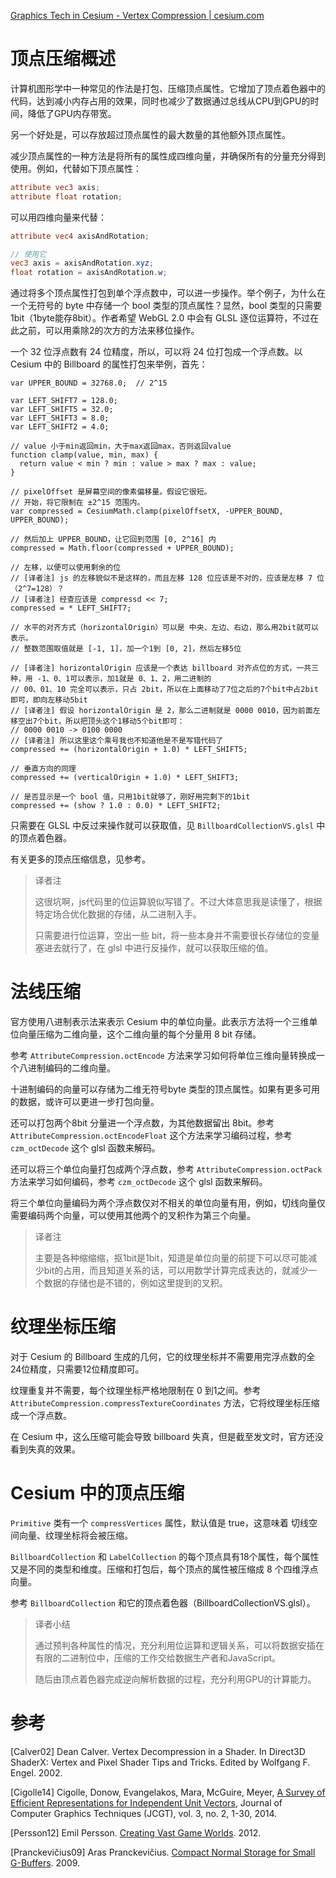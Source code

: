 [Graphics Tech in Cesium - Vertex Compression | cesium.com](https://cesium.com/blog/2015/05/18/vertex-compression/)

# 顶点压缩概述

计算机图形学中一种常见的作法是打包、压缩顶点属性。它增加了顶点着色器中的代码，达到减小内存占用的效果，同时也减少了数据通过总线从CPU到GPU的时间，降低了GPU内存带宽。

另一个好处是，可以存放超过顶点属性的最大数量的其他额外顶点属性。

减少顶点属性的一种方法是将所有的属性成四维向量，并确保所有的分量充分得到使用。例如，代替如下顶点属性：

``` GLSL
attribute vec3 axis;
attribute float rotation;
```

可以用四维向量来代替：

``` GLSL
attribute vec4 axisAndRotation;

// 使用它
vec3 axis = axisAndRotation.xyz;
float rotation = axisAndRotation.w;
```

通过将多个顶点属性打包到单个浮点数中，可以进一步操作。举个例子，为什么在一个无符号的 byte 中存储一个 bool 类型的顶点属性？显然，bool 类型的只需要 1bit（1byte能存8bit）。作者希望 WebGL 2.0 中会有 GLSL 逐位运算符，不过在此之前，可以用乘除2的次方的方法来移位操作。

一个 32 位浮点数有 24 位精度，所以，可以将 24 位打包成一个浮点数。以 Cesium 中的 Billboard 的属性打包来举例，首先：

``` JS
var UPPER_BOUND = 32768.0;  // 2^15

var LEFT_SHIFT7 = 128.0;
var LEFT_SHIFT5 = 32.0;
var LEFT_SHIFT3 = 8.0;
var LEFT_SHIFT2 = 4.0;

// value 小于min返回min，大于max返回max，否则返回value
function clamp(value, min, max) {
  return value < min ? min : value > max ? max : value;
}
    
// pixelOffset 是屏幕空间的像素偏移量。假设它很短。
// 开始，将它限制在 ±2^15 范围内。
var compressed = CesiumMath.clamp(pixelOffsetX, -UPPER_BOUND, UPPER_BOUND);

// 然后加上 UPPER_BOUND，让它回到范围 [0, 2^16] 内
compressed = Math.floor(compressed + UPPER_BOUND);

// 左移，以便可以使用剩余的位
// [译者注] js 的左移貌似不是这样的，而且左移 128 位应该是不对的，应该是左移 7 位（2^7=128）？
// [译者注] 经查应该是 compressd << 7;
compressed = * LEFT_SHIFT7;

// 水平的对齐方式（horizontalOrigin）可以是 中央、左边、右边，那么用2bit就可以表示。
// 整数范围取值就是 [-1, 1]，加一个1到 [0, 2]，然后左移5位

// [译者注] horizontalOrigin 应该是一个表达 billboard 对齐点位的方式，一共三种，用 -1、0、1可以表示，加1就是 0、1、2，用二进制的
// 00、01、10 完全可以表示，只占 2bit，所以在上面移动了7位之后的7个bit中占2bit即可，即向左移动5bit
// [译者注] 假设 horizontalOrigin 是 2，那么二进制就是 0000 0010，因为前面左移空出7个bit，所以把顶头这个1移动5个bit即可：
// 0000 0010 -> 0100 0000
// [译者注] 所以这里这个乘号我也不知道他是不是写错代码了
compressed += (horizontalOrigin + 1.0) * LEFT_SHIFT5;

// 垂直方向的同理
compressed += (verticalOrigin + 1.0) * LEFT_SHIFT3;

// 是否显示是一个 bool 值，只用1bit就够了，刚好用完剩下的1bit
compressed += (show ? 1.0 : 0.0) * LEFT_SHIFT2;
```

只需要在 GLSL 中反过来操作就可以获取值，见 `BillboardCollectionVS.glsl` 中的顶点着色器。

有关更多的顶点压缩信息，见参考。

> 译者注
>
> 这很坑啊，js代码里的位运算貌似写错了。不过大体意思我是读懂了，根据特定场合优化数据的存储，从二进制入手。
>
> 只需要进行位运算，空出一些 bit，将一些本身并不需要很长存储位的变量塞进去就行了，在 glsl 中进行反操作，就可以获取压缩的值。

# 法线压缩

官方使用八进制表示法来表示 Cesium 中的单位向量。此表示方法将一个三维单位向量压缩为二维向量，这个二维向量的每个分量用 8 bit 存储。

参考 `AttributeCompression.octEncode` 方法来学习如何将单位三维向量转换成一个八进制编码的二维向量。

十进制编码的向量可以存储为二维无符号byte 类型的顶点属性。如果有更多可用的数据，或许可以更进一步打包向量。

还可以打包两个8bit 分量进一个浮点数，为其他数据留出 8bit。参考 `AttributeCompression.octEncodeFloat` 这个方法来学习编码过程，参考 `czm_octDecode` 这个 glsl 函数来解码。

还可以将三个单位向量打包成两个浮点数，参考 `AttributeCompression.octPack` 方法来学习如何编码，参考 `czm_octDecode` 这个 glsl 函数来解码。



将三个单位向量编码为两个浮点数仅对不相关的单位向量有用，例如，切线向量仅需要编码两个向量，可以使用其他两个的叉积作为第三个向量。

> 译者注
>
> 主要是各种缩缩缩，抠1bit是1bit，知道是单位向量的前提下可以尽可能减少bit的占用，而且知道关系的话，可以用数学计算完成表达的，就减少一个数据的存储也是不错的，例如这里提到的叉积。

# 纹理坐标压缩

对于 Cesium 的 Billboard 生成的几何，它的纹理坐标并不需要用完浮点数的全24位精度，只需要12位精度即可。

纹理重复并不需要，每个纹理坐标严格地限制在 0 到1之间。参考 `AttributeCompression.compressTextureCoordinates` 方法，它将纹理坐标压缩成一个浮点数。

在 Cesium 中，这么压缩可能会导致 billboard 失真，但是截至发文时，官方还没看到失真的效果。

# Cesium 中的顶点压缩

`Primitive` 类有一个 `compressVertices` 属性，默认值是 true，这意味着 切线空间向量、纹理坐标将会被压缩。

`BillboardCollection` 和 `LabelCollection` 的每个顶点具有18个属性，每个属性又是不同的类型和维度。压缩和打包后，每个顶点的属性被压缩成 8 个四维浮点向量。

参考 `BillboardCollection` 和它的顶点着色器（BillboardCollectionVS.glsl）。



> 译者小结
>
> 通过预判各种属性的情况，充分利用位运算和逻辑关系，可以将数据安插在有限的二进制位中，压缩的工作交给数据生产者和JavaScript。
>
> 随后由顶点着色器完成逆向解析数据的过程，充分利用GPU的计算能力。

# 参考

[Calver02] Dean Calver. Vertex Decompression in a Shader. In Direct3D ShaderX: Vertex and Pixel Shader Tips and Tricks. Edited by Wolfgang F. Engel. 2002.

[Cigolle14] Cigolle, Donow, Evangelakos, Mara, McGuire, Meyer, [A Survey of Efficient Representations for Independent Unit Vectors](http://jcgt.org/published/0003/02/01/), Journal of Computer Graphics Techniques (JCGT), vol. 3, no. 2, 1-30, 2014.

[Persson12] Emil Persson. [Creating Vast Game Worlds](http://www.humus.name/Articles/Persson_CreatingVastGameWorlds.pdf). 2012.

[Pranckevičius09] Aras Pranckevičius. [Compact Normal Storage for Small G-Buffers](http://aras-p.info/texts/CompactNormalStorage.html). 2009.